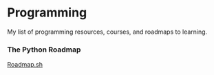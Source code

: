 # Programming

My list of programming resources, courses, and roadmaps to learning.


### The Python Roadmap
[Roadmap.sh](https://roadmap.sh/roadmaps/python.png)
